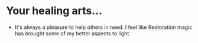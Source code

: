 # Your healing arts...
- It's always a pleasure to help others in need. I feel like Restoration magic has brought some of my better aspects to light.
